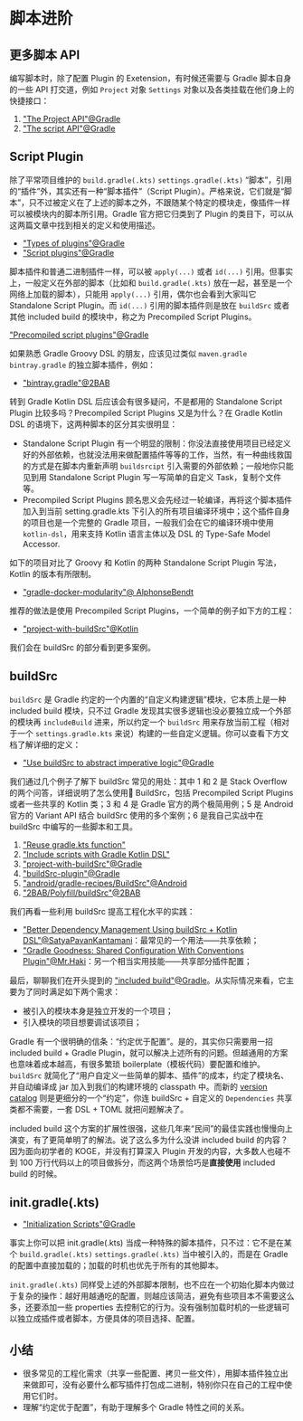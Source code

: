 # 脚本进阶

## 更多脚本 API

编写脚本时，除了配置 Plugin 的 Exetension，有时候还需要与 Gradle 脚本自身的一些 API 打交道，例如 `Project` 对象 `Settings` 对象以及各类挂载在他们身上的快捷接口：

1. ["The Project API"@Gradle](https://docs.gradle.org/current/userguide/writing_build_scripts.html#sec:project_api)
2. ["The script API"@Gradle](https://docs.gradle.org/current/userguide/writing_build_scripts.html#sec:the_script_api)

## Script Plugin

除了平常项目维护的 `build.gradle(.kts)` `settings.gradle(.kts)` “脚本”，引用的“插件”外，其实还有一种“脚本插件”（Script Plugin）。严格来说，它们就是“脚本”，只不过被定义在了上述的脚本之外，不跟随某个特定的模块走，像插件一样可以被模块内的脚本所引用。Gradle 官方把它归类到了 Plugin 的类目下，可以从这两篇文章中找到相关的定义和使用描述。

- ["Types of plugins"@Gradle](https://docs.gradle.org/current/userguide/plugins.html#sec:types_of_plugins)
- ["Script plugins"@Gradle](https://docs.gradle.org/current/userguide/plugins.html#sec:script_plugins)

脚本插件和普通二进制插件一样，可以被 `apply(...)` 或者 `id(...)` 引用。但事实上，一般定义在外部的脚本（比如和 `build.gradle(.kts)` 放在一起，甚至是一个网络上加载的脚本），只能用 `apply(...)` 引用，偶尔也会看到大家叫它 Standalone Script Plugin。而 `id(...)` 引用的脚本插件则是放在 `buildSrc` 或者其他 included build 的模块中，称之为 Precompiled Script Plugins。

["Precompiled script plugins"@Gradle](https://docs.gradle.org/current/userguide/custom_plugins.html#sec:precompiled_plugins)

如果熟悉 Gradle Groovy DSL 的朋友，应该见过类似 `maven.gradle` `bintray.gradle` 的独立脚本插件，例如：

- ["bintray.gradle"@2BAB](https://github.com/2BAB/Seal/blob/2.0.0/bintray.gradle)


转到 Gradle Kotlin DSL 后应该会有很多疑问，不是都用的 Standalone Script Plugin 比较多吗？Precompiled Script Plugins 又是为什么？在 Gradle Kotlin DSL 的语境下，这两种脚本的区分其实很明显：

- Standalone Script Plugin 有一个明显的限制：你没法直接使用项目已经定义好的外部依赖，也就没法用来做配置插件等等的工作，当然，有一种曲线救国的方式是在脚本内重新声明 `buildsrcipt` 引入需要的外部依赖；一般地你只能见到用 Standalone Script Plugin 写一写简单的自定义 Task，复制个文件等。
- Precompiled Script Plugins 顾名思义会先经过一轮编译，再将这个脚本插件加入到当前 setting.gradle.kts 下引入的所有项目编译环境中；这个插件自身的项目也是一个完整的 Gradle 项目，一般我们会在它的编译环境中使用 `kotlin-dsl`，用来支持 Kotlin 语言主体以及 DSL 的 Type-Safe Model Accessor.

如下的项目对比了 Groovy 和 Kotlin 的两种 Standalone Script Plugin 写法，Kotlin 的版本有所限制。

- ["gradle-docker-modularity"@
AlphonseBendt](https://github.com/abendt/gradle-docker-modularity)

推荐的做法是使用 Precompiled Script Plugins，一个简单的例子如下方的工程：

- ["project-with-buildSrc"@Kotlin](https://github.com/gradle/kotlin-dsl-samples/tree/master/samples/project-with-buildSrc)

我们会在 buildSrc 的部分看到更多案例。

## buildSrc

`buildSrc` 是 Gradle 约定的一个内置的“自定义构建逻辑”模块，它本质上是一种 included build 模块，只不过 Gradle 发现其实很多逻辑也没必要独立成一个外部的模块再 `includeBuild` 进来，所以约定一个 `buildSrc` 用来存放当前工程（相对于一个 `settings.gradle.kts` 来说）构建的一些自定义逻辑。你可以查看下方文档了解详细的定义：

- ["Use buildSrc to abstract imperative logic"@Gradle](https://docs.gradle.org/current/userguide/organizing_gradle_projects.html#sec:build_sources)

我们通过几个例子了解下 buildSrc 常见的用处：其中 1 和 2 是 Stack Overflow 的两个问答，详细说明了怎么使用 BuildSrc，包括 Precompiled Script Plugins 或者一些共享的 Kotlin 类；3 和 4 是 Gradle 官方的两个极简用例；5 是 Android 官方的 Variant API 结合 buildSrc 使用的多个案例；6 是我自己实战中在 buildSrc 中编写的一些脚本和工具。

1. ["Reuse gradle.kts function"](https://stackoverflow.com/questions/65513944/reuse-gradle-kts-function)
2. ["Include scripts with Gradle Kotlin DSL"](https://stackoverflow.com/questions/55335866/include-scripts-with-gradle-kotlin-dsl)
3. ["project-with-buildSrc"@Gradle](https://github.com/gradle/kotlin-dsl-samples/tree/master/samples/project-with-buildSrc)
4. ["buildSrc-plugin"@Gradle](https://github.com/gradle/kotlin-dsl-samples/tree/master/samples/buildSrc-plugin)
5. ["android/gradle-recipes/BuildSrc"@Android](https://github.com/android/gradle-recipes/tree/agp-7.1/BuildSrc)
6. ["2BAB/Polyfill/buildSrc"@2BAB](https://github.com/2BAB/Polyfill/tree/master/buildSrc)

我们再看一些利用 buildSrc 提高工程化水平的实践：

- ["Better Dependency Management Using buildSrc + Kotlin DSL"@SatyaPavanKantamani](https://proandroiddev.com/better-dependencies-management-using-buildsrc-kotlin-dsl-eda31cdb81bf)：最常见的一个用法——共享依赖；
- ["Gradle Goodness: Shared Configuration With Conventions Plugin"@Mr.Haki](https://blog.mrhaki.com/2021/02/gradle-goodness-shared-configuration.html)：另一个相当实用技能——共享部分插件配置；

最后，聊聊我们在开头提到的 ["included build"@Gradle](https://docs.gradle.org/current/userguide/composite_builds.html#composite_build_intro)。从实际情况来看，它主要为了同时满足如下两个需求：

- 被引入的模块本身是独立开发的一个项目；
- 引入模块的项目想要调试该项目；

Gradle 有一个很明确的信条：“约定优于配置”。是的，其实你只需要用一招 included build + Gradle Plugin，就可以解决上述所有的问题。但越通用的方案也意味着成本越高，有很多繁琐 boilerplate（模板代码）要配置和维护。`buildSrc` 就简化了“用户自定义一些简单的脚本、插件”的成本，约定了模块名、并自动编译成 jar 加入到我们的构建环境的 classpath 中。而新的 [version catalog](https://docs.gradle.org/current/userguide/platforms.html#sub:version-catalog) 则是更细分的一个“约定”，你连 buildSrc + 自定义的 `Dependencies` 共享类都不需要，一套 DSL + TOML 就把问题解决了。

included build 这个方案的扩展性很强，这些几年来“民间”的最佳实践也慢慢向上演变，有了更简单明了的解法。说了这么多为什么没讲 included build 的内容？因为面向初学者的 KOGE，并没有打算深入 Plugin 开发的内容，大多数人也碰不到 100 万行代码以上的项目做拆分，而这两个场景恰巧是**直接使用** included build 的时候。

## init.gradle(.kts)

- ["Initialization Scripts"@Gradle](https://docs.gradle.org/current/userguide/init_scripts.html)

事实上你可以把 init.gradle(.kts) 当成一种特殊的脚本插件，只不过：它不是在某个  `build.gradle(.kts)` `settings.gradle(.kts)` 当中被引入的，而是在 Gradle 的配置中直接加载的；加载的时机也优先于所有的其他脚本。

 `init.gradle(.kts)` 同样受上述的外部脚本限制，也不应在一个初始化脚本内做过于复杂的操作：越好用越通吃的配置，则越应该简洁，避免有些项目本不需要这么多，还要添加一些 properties 去控制它的行为。没有强制加载时机的一些逻辑可以独立成插件或者脚本，方便具体的项目选择、配置。


## 小结

- 很多常见的工程化需求（共享一些配置、拷贝一些文件），用脚本插件独立出来做即可，没有必要什么都写插件打包成二进制，特别你只在自己的工程中使用它们时。
- 理解“约定优于配置”，有助于理解多个 Gradle 特性之间的关系。